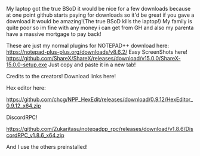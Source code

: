 My laptop got the true BSoD it would be nice for a few downloads because at one point github starts paying for downloads so it'd be great if you gave a download it would be amazing!(The true BSoD kills the laptop!)
My family is quite poor so im fine with any money i can get from GH and also my parenta have a massive mortgage to pay back!

These are just my normal plugins for NOTEPAD++ download here:
https://notepad-plus-plus.org/downloads/v8.6.2/
Easy ScreenShots here!
https://github.com/ShareX/ShareX/releases/download/v15.0.0/ShareX-15.0.0-setup.exe
Just copy and paste it in a new tab!

Credits to the creators!
Download links here!

Hex editor here:

https://github.com/chcg/NPP_HexEdit/releases/download/0.9.12/HexEditor_0.9.12_x64.zip

DiscordRPC!

https://github.com/Zukaritasu/notepadpp_rpc/releases/download/v1.8.6/DiscordRPC_v1.8.6_x64.zip

And I use the others preinstalled!
